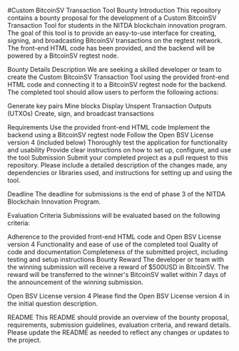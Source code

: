 #Custom BitcoinSV Transaction Tool Bounty
Introduction
This repository contains a bounty proposal for the development of a Custom BitcoinSV Transaction Tool for students in the NITDA blockchain innovation program. The goal of this tool is to provide an easy-to-use interface for creating, signing, and broadcasting BitcoinSV transactions on the regtest network. The front-end HTML code has been provided, and the backend will be powered by a BitcoinSV regtest node.

Bounty Details
Description
We are seeking a skilled developer or team to create the Custom BitcoinSV Transaction Tool using the provided front-end HTML code and connecting it to a BitcoinSV regtest node for the backend. The completed tool should allow users to perform the following actions:

Generate key pairs
Mine blocks
Display Unspent Transaction Outputs (UTXOs)
Create, sign, and broadcast transactions

Requirements
Use the provided front-end HTML code
Implement the backend using a BitcoinSV regtest node
Follow the Open BSV License version 4 (included below)
Thoroughly test the application for functionality and usability
Provide clear instructions on how to set up, configure, and use the tool
Submission
Submit your completed project as a pull request to this repository. Please include a detailed description of the changes made, any dependencies or libraries used, and instructions for setting up and using the tool.

Deadline
The deadline for submissions is the end of phase 3 of the NITDA Blockchain Innovation Program. 


Evaluation Criteria
Submissions will be evaluated based on the following criteria:

Adherence to the provided front-end HTML code and Open BSV License version 4
Functionality and ease of use of the completed tool
Quality of code and documentation
Completeness of the submitted project, including testing and setup instructions
Bounty Reward
The developer or team with the winning submission will receive a reward of $500USD in BitcoinSV. The reward will be transferred to the winner's BitcoinSV wallet within 7 days of the announcement of the winning submission.

Open BSV License version 4
Please find the Open BSV License version 4 in the initial question description.

README
This README should provide an overview of the bounty proposal, requirements, submission guidelines, evaluation criteria, and reward details. Please update the README as needed to reflect any changes or updates to the project.






